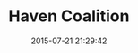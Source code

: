 ---
layout: post
title:  Haven Coalition
date:   2015-07-21 21:29:42
categories: resources
link: http://www.fundabortionnow.org/funds/havencoalition
---